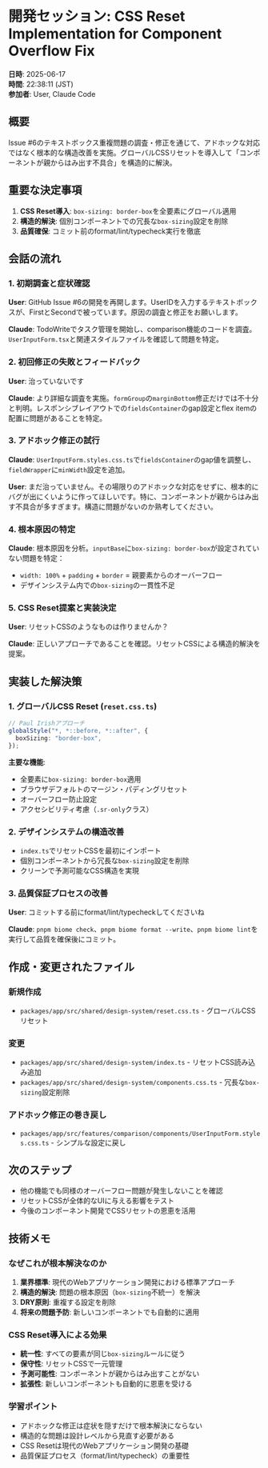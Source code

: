 # 開発セッション: CSS Reset Implementation for Component Overflow Fix

**日時**: 2025-06-17  
**時間**: 22:38:11 (JST)  
**参加者**: User, Claude Code

## 概要

Issue #6のテキストボックス重複問題の調査・修正を通じて、アドホックな対応ではなく根本的な構造改善を実施。グローバルCSSリセットを導入して「コンポーネントが親からはみ出す不具合」を構造的に解決。

## 重要な決定事項

1. **CSS Reset導入**: `box-sizing: border-box`を全要素にグローバル適用
2. **構造的解決**: 個別コンポーネントでの冗長な`box-sizing`設定を削除
3. **品質確保**: コミット前のformat/lint/typecheck実行を徹底

## 会話の流れ

### 1. 初期調査と症状確認
**User**: GitHub Issue #6の開発を再開します。UserIDを入力するテキストボックスが、FirstとSecondで被っています。原因の調査と修正をお願いします。

**Claude**: TodoWriteでタスク管理を開始し、comparison機能のコードを調査。`UserInputForm.tsx`と関連スタイルファイルを確認して問題を特定。

### 2. 初回修正の失敗とフィードバック
**User**: 治っていないです

**Claude**: より詳細な調査を実施。`formGroup`の`marginBottom`修正だけでは不十分と判明。レスポンシブレイアウトでの`fieldsContainer`のgap設定とflex itemの配置に問題があることを特定。

### 3. アドホック修正の試行
**Claude**: `UserInputForm.styles.css.ts`で`fieldsContainer`のgap値を調整し、`fieldWrapper`に`minWidth`設定を追加。

**User**: まだ治っていません。その場限りのアドホックな対応をせずに、根本的にバグが出にくいように作ってほしいです。特に、コンポーネントが親からはみ出す不具合が多すぎます。構造に問題がないのか熟考してください。

### 4. 根本原因の特定
**Claude**: 根本原因を分析。`inputBase`に`box-sizing: border-box`が設定されていない問題を特定：
- `width: 100%` + `padding` + `border` = 親要素からのオーバーフロー
- デザインシステム内での`box-sizing`の一貫性不足

### 5. CSS Reset提案と実装決定
**User**: リセットCSSのようなものは作りませんか？

**Claude**: 正しいアプローチであることを確認。リセットCSSによる構造的解決を提案。

## 実装した解決策

### 1. グローバルCSS Reset (`reset.css.ts`)
```typescript
// Paul Irishアプローチ
globalStyle("*, *::before, *::after", {
  boxSizing: "border-box",
});
```

**主要な機能**:
- 全要素に`box-sizing: border-box`適用
- ブラウザデフォルトのマージン・パディングリセット
- オーバーフロー防止設定
- アクセシビリティ考慮（`.sr-only`クラス）

### 2. デザインシステムの構造改善
- `index.ts`でリセットCSSを最初にインポート
- 個別コンポーネントから冗長な`box-sizing`設定を削除
- クリーンで予測可能なCSS構造を実現

### 3. 品質保証プロセスの改善
**User**: コミットする前にformat/lint/typecheckしてくださいね

**Claude**: `pnpm biome check`、`pnpm biome format --write`、`pnpm biome lint`を実行して品質を確保後にコミット。

## 作成・変更されたファイル

### 新規作成
- `packages/app/src/shared/design-system/reset.css.ts` - グローバルCSSリセット

### 変更
- `packages/app/src/shared/design-system/index.ts` - リセットCSS読み込み追加
- `packages/app/src/shared/design-system/components.css.ts` - 冗長な`box-sizing`設定削除

### アドホック修正の巻き戻し
- `packages/app/src/features/comparison/components/UserInputForm.styles.css.ts` - シンプルな設定に戻し

## 次のステップ

- 他の機能でも同様のオーバーフロー問題が発生しないことを確認
- リセットCSSが全体的なUIに与える影響をテスト
- 今後のコンポーネント開発でCSSリセットの恩恵を活用

## 技術メモ

### なぜこれが根本解決なのか
1. **業界標準**: 現代のWebアプリケーション開発における標準アプローチ
2. **構造的解決**: 問題の根本原因（`box-sizing`不統一）を解決
3. **DRY原則**: 重複する設定を削除
4. **将来の問題予防**: 新しいコンポーネントでも自動的に適用

### CSS Reset導入による効果
- **統一性**: すべての要素が同じ`box-sizing`ルールに従う
- **保守性**: リセットCSSで一元管理
- **予測可能性**: コンポーネントが親からはみ出すことがない
- **拡張性**: 新しいコンポーネントも自動的に恩恵を受ける

### 学習ポイント
- アドホックな修正は症状を隠すだけで根本解決にならない
- 構造的な問題は設計レベルから見直す必要がある
- CSS Resetは現代のWebアプリケーション開発の基礎
- 品質保証プロセス（format/lint/typecheck）の重要性